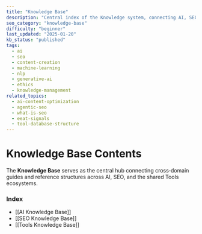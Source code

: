 ```yaml
---
title: "Knowledge Base"
description: "Central index of the Knowledge system, connecting AI, SEO, and Tools knowledge bases with shared structure, metadata, and cross‑disciplinary links."
seo_category: "knowledge-base"
difficulty: "beginner"
last_updated: "2025-01-20"
kb_status: "published"
tags:
  - ai
  - seo
  - content-creation
  - machine-learning
  - nlp
  - generative-ai
  - ethics
  - knowledge-management
related_topics:
  - ai-content-optimization
  - agentic-seo
  - what-is-seo
  - eeat-signals
  - tool-database-structure
---
```


# Knowledge Base Contents

The **Knowledge Base** serves as the central hub connecting cross‑domain guides and reference structures across AI, SEO, and the shared Tools ecosystems.

### Index
- [[AI Knowledge Base]]
- [[SEO Knowledge Base]]
- [[Tools Knowledge Base]]